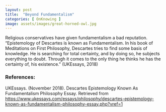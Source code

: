 ```yaml
---
layout: post
title:  "Beyond Fundamentalism"
categories: [ OnKnowing ]
image: assets/images/great-horned-owl.jpg
---
```

Religious conservatives have given fundamentalism a bad reputation. “Epistemology of Descartes is known as Fundamentalism. In his book of 
Meditations on First Philosophy, Descartes tries to find some basis of knowledge. He is searching for total certainty, and by doing so, he subjects 
everything to doubt. Through it comes to the only thing he thinks he has the certainty of, his existence.” (UKEssays, 2018)

### References:
UKEssays. (November 2018). Descartes Epistemology Known As Fundamentalism Philosophy Essay. Retrieved from https://www.ukessays.com/essays/philosophy/descartes-epistemology-known-as-fundamentalism-philosophy-essay.php?vref=1 
